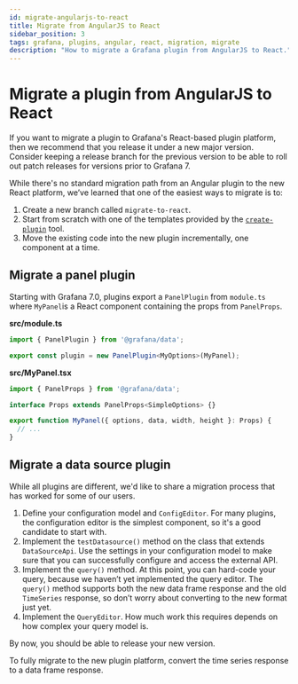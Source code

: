 ```yaml
---
id: migrate-angularjs-to-react
title: Migrate from AngularJS to React
sidebar_position: 3
tags: grafana, plugins, angular, react, migration, migrate
description: "How to migrate a Grafana plugin from AngularJS to React."
---
```


# Migrate a plugin from AngularJS to React

If you want to migrate a plugin to Grafana's React-based plugin platform, then we recommend that you release it under a new major version. Consider keeping a release branch for the previous version to be able to roll out patch releases for versions prior to Grafana 7.

While there's no standard migration path from an Angular plugin to the new React platform, we’ve learned that one of the easiest ways to migrate is to:

1. Create a new branch called `migrate-to-react`.
1. Start from scratch with one of the templates provided by the [`create-plugin`](https://www.npmjs.com/package/@grafana/create-plugin) tool.
1. Move the existing code into the new plugin incrementally, one component at a time.

## Migrate a panel plugin

Starting with Grafana 7.0, plugins export a `PanelPlugin` from `module.ts` where `MyPanel`is a React component containing the props from `PanelProps`.

**src/module.ts**

```ts
import { PanelPlugin } from '@grafana/data';

export const plugin = new PanelPlugin<MyOptions>(MyPanel);
```

**src/MyPanel.tsx**

```ts
import { PanelProps } from '@grafana/data';

interface Props extends PanelProps<SimpleOptions> {}

export function MyPanel({ options, data, width, height }: Props) {
  // ...
}
```

## Migrate a data source plugin

While all plugins are different, we'd like to share a migration process that has worked for some of our users.

1. Define your configuration model and `ConfigEditor`. For many plugins, the configuration editor is the simplest component, so it's a good candidate to start with.
1. Implement the `testDatasource()` method on the class that extends `DataSourceApi`. Use the settings in your configuration model to make sure that you can successfully configure and access the external API.
1. Implement the `query()` method. At this point, you can hard-code your query, because we haven’t yet implemented the query editor. The `query()` method supports both the new data frame response and the old `TimeSeries` response, so don’t worry about converting to the new format just yet.
1. Implement the `QueryEditor`. How much work this requires depends on how complex your query model is.

By now, you should be able to release your new version.

To fully migrate to the new plugin platform, convert the time series response to a data frame response.
